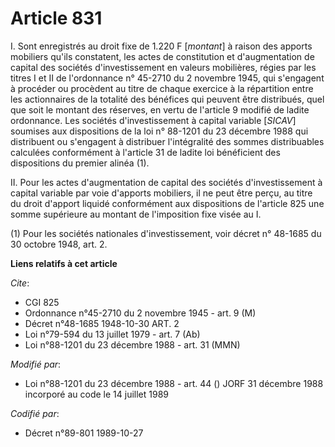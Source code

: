 # Article 831

I. Sont enregistrés au droit fixe de 1.220 F [*montant*] à raison des apports mobiliers qu'ils constatent, les actes de
constitution et d'augmentation de capital des sociétés d'investissement en valeurs mobilières, régies par les titres I et II
de l'ordonnance n° 45-2710 du 2 novembre 1945, qui s'engagent à procéder ou procèdent au titre de chaque exercice à la
répartition entre les actionnaires de la totalité des bénéfices qui peuvent être distribués, quel que soit le montant des
réserves, en vertu de l'article 9 modifié de ladite ordonnance. Les sociétés d'investissement à capital variable [*SICAV*]
soumises aux dispositions de la loi n° 88-1201 du 23 décembre 1988 qui distribuent ou s'engagent à distribuer l'intégralité
des sommes distribuables calculées conformément à l'article 31 de ladite loi bénéficient des dispositions du premier alinéa
(1).

II. Pour les actes d'augmentation de capital des sociétés d'investissement à capital variable par voie d'apports mobiliers,
il ne peut être perçu, au titre du droit d'apport liquidé conformément aux dispositions de l'article 825 une somme supérieure
au montant de l'imposition fixe visée au I.

(1) Pour les sociétés nationales d'investissement, voir décret n° 48-1685 du 30 octobre 1948, art. 2.

**Liens relatifs à cet article**

_Cite_:

  - CGI 825
  - Ordonnance n°45-2710 du 2 novembre 1945 - art. 9 (M)
  - Décret n°48-1685 1948-10-30 ART. 2
  - Loi n°79-594 du 13 juillet 1979 - art. 7 (Ab)
  - Loi n°88-1201 du 23 décembre 1988 - art. 31 (MMN)

_Modifié par_:

  - Loi n°88-1201 du 23 décembre 1988 - art. 44 () JORF  31 décembre 1988 incorporé au code le 14 juillet 1989

_Codifié par_:

  - Décret n°89-801 1989-10-27
